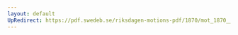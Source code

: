 ```yaml
---
layout: default
UpRedirect: https://pdf.swedeb.se/riksdagen-motions-pdf/1870/mot_1870__fk__00006/mot_1870__fk__00006_002.pdf
---
```

